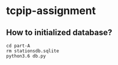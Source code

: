 # tcpip-assignment
## How to initialized database?

```
cd part-A
rm stationsdb.sqlite
python3.6 db.py
```

